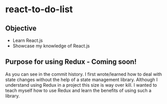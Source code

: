 # react-to-do-list
## Objective
* Learn React.js
* Showcase my knowledge of React.js
## Purpose for using Redux - Coming soon!
As you can see in the commit history. I first wrote/learned how to deal with state changes without the help of a state management library.
Although I understand using Redux in a project this size is way over kill. I wanted to teach myself how to use Redux and learn the benefits of using such a library.